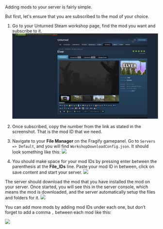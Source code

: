 Adding mods to your server is fairly simple.

But first, let's ensure that you are subscribed to the mod of your choice.

1. Go to your Unturned Steam workshop page, find the mod you want and subscribe to it.
![](images/mod-example.png)

2. Once subscribed, copy the number from the link as stated in the screenshot. That is the mod ID that we need.

3. Navigate to your **File Manager** on the Fragify gamepanel. Go to `Servers => Default`, and you will find `WorkshopDownloadConfig.json`. It should look something like this:
![](../images/workshop-download-config.png)

4. You should make space for your mod IDs by pressing enter between the parenthesis at the **File_IDs** line. Paste your mod ID in between, click on save content and start your server.
![](../images/workshop-download-config-example.png)

The server should download the mod that you have installed the mod on your server. 
Once started, you will see this in the server console, which means the mod is downloaded, and the server automatically setup the files and folders for it.
![](../images/console.png)

You can add more mods by adding mod IDs under each one, but don’t forget to add a comma `,` between each mod like this:

![](../images/mod-config.png)